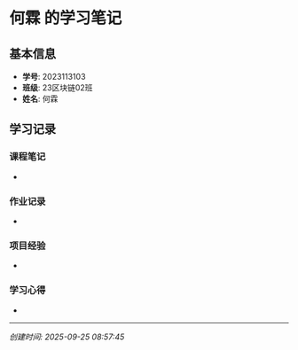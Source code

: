 # 何霖 的学习笔记

## 基本信息
- **学号**: 2023113103
- **班级**: 23区块链02班
- **姓名**: 何霖

## 学习记录

### 课程笔记
- 

### 作业记录
- 

### 项目经验
- 

### 学习心得
- 

---
*创建时间: 2025-09-25 08:57:45*
